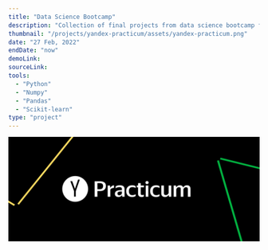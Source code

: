 ```yaml
---
title: "Data Science Bootcamp"
description: "Collection of final projects from data science bootcamp from Yandex Practicum."
thumbnail: "/projects/yandex-practicum/assets/yandex-practicum.png"
date: "27 Feb, 2022"
endDate: "now"
demoLink:
sourceLink:
tools:
  - "Python"
  - "Numpy"
  - "Pandas"
  - "Scikit-learn"
type: "project"
---
```


![banner](./assets/yandex-practicum.png)
